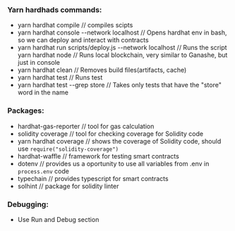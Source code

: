 ### Yarn hardhads commands:

- yarn hardhat compile // compiles scipts
- yarn hardhat console --network localhost // Opens hardhat env in bash, so we can deploy and interact with contracts
- yarn hardhat run scripts/deploy.js --network localhost // Runs the script
  yarn hardhat node // Runs local blockchain, very similar to Ganashe, but just in console
- yarn hardhat clean // Removes build files(artifacts, cache)
- yarn hardhat test // Runs test
- yarn hardhat test --grep store // Takes only tests that have the "store" word in the name

### Packages:

- hardhat-gas-reporter // tool for gas calculation
- solidity coverage // tool for checking coverage for Solidity code
- yarn hardhat coverage // shows the coverage of Solidity code, should use `require("solidity-coverage")`
- hardhat-waffle // framework for testing smart contracts
- dotenv // provides us a oportunity to use all variables from .env in `process.env` code
- typechain // provides typescript for smart contracts
- solhint // package for solidity linter

### Debugging:

- Use Run and Debug section

